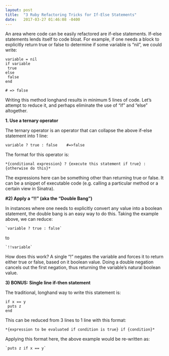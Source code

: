 ```yaml
---
layout: post
title:  "3 Ruby Refactoring Tricks for If-Else Statements"
date:   2017-03-27 01:46:08 -0400
---
```



An area where code can be easily refactored are if-else statements.  If-else statements lends itself to code bloat.  For example, if one needs a block to explicitly return true or false to determine if some variable is “nil”, we could write:


	variable = nil
	if variable
	 true
	else
	 false
	end

	# => false

Writing this method longhand results in minimum 5 lines of code. Let’s attempt to reduce it, and perhaps eliminate the use of “if” and “else” altogether.
	
**1. Use a ternary operator**

The ternary operator is an operator that can collapse the above if-else statement into 1 line:

`variable ? true : false	#=>false`

The format for this operator is: 

`*{conditional expression} ? {execute this statement if true} : {otherwise do this}*`

The expressions here can be something other than returning true or false.  It can be a snippet of executable code (e.g. calling a particular method or a certain view in Sinatra). 

**#2) Apply a “!!” (aka the “Double Bang”)**

In instances where one needs to explicitly convert any value into a boolean statement, the double bang is an easy way to do this.  Taking the example above, we can reduce:

 	`variable ? true : false`

to

	`!!variable`

How does this work? A single “!” negates the variable and forces it to return either true or false, based on it boolean value.  Doing a double negation cancels out the first negation, thus returning the variable’s natural boolean value.

**3) BONUS: Single line if-then statement**

The traditional, longhand way to write this statement is:

	if x == y
	 puts z
	end

This can be reduced from 3 lines to 1 line with this format:

	*{expression to be evaluated if condition is true} if {condition}*

Applying this format here, the above example would be re-written as:

	`puts z if x == y`

